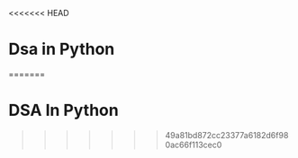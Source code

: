 <<<<<<< HEAD
# Dsa in Python
=======
# DSA In Python
 
>>>>>>> 49a81bd872cc23377a6182d6f980ac66f113cec0
